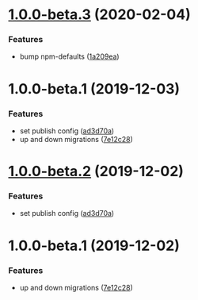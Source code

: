# [1.0.0-beta.3](https://github.com/Zefiros-Software/dispersal/compare/v1.0.0-beta.2...v1.0.0-beta.3) (2020-02-04)


### Features

* bump npm-defaults ([1a209ea](https://github.com/Zefiros-Software/dispersal/commit/1a209eac4129703e2faf5df6b6b6f7a14085ac3d))

# 1.0.0-beta.1 (2019-12-03)


### Features

* set publish config ([ad3d70a](https://github.com/Zefiros-Software/dispersal/commit/ad3d70a004317a21f5fbe67a410da3d86d4b98dd))
* up and down migrations ([7e12c28](https://github.com/Zefiros-Software/dispersal/commit/7e12c281a0a122a7e1e67e06e0bd5edb8ba797aa))

# [1.0.0-beta.2](https://github.com/Zefiros-Software/dispersal/compare/v1.0.0-beta.1@next...v1.0.0-beta.2@next) (2019-12-02)


### Features

* set publish config ([ad3d70a](https://github.com/Zefiros-Software/dispersal/commit/ad3d70a004317a21f5fbe67a410da3d86d4b98dd))

# 1.0.0-beta.1 (2019-12-02)


### Features

* up and down migrations ([7e12c28](https://github.com/Zefiros-Software/dispersal/commit/7e12c281a0a122a7e1e67e06e0bd5edb8ba797aa))

